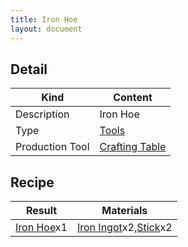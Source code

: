 ```yaml
---
title: Iron Hoe
layout: document
---
```

## Detail

|Kind|Content|
|---|---|
|Description|Iron Hoe|
|Type|[Tools](Tools)|
|Production Tool|[Crafting Table](Crafting_Table)|

## Recipe

|Result|Materials|
|---|---|
|[Iron Hoe](Iron_Hoe)x1|[Iron Ingot](Iron_Ingot)x2,[Stick](Stick)x2|
